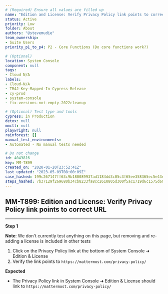 ```yaml
---
# (Required) Ensure all values are filled up
name: "Edition and License: Verify Privacy Policy link points to correct URL"
status: Active
priority: Low
folder: About
authors: "@stevemudie"
team_ownership: 
- Suite Users
priority_p1_to_p4: P2 - Core Functions (Do core functions work?)

# (Optional)
location: System Console
component: null
tags: 
- Cloud N/A
labels: 
- Cloud-N/A
- TM4J-Key-Mapped-In-Cypress-Release
- cy-prod
- system-console
- fix-versions-not-empty-2022cleanup

# (Optional) Test type and tools
cypress: in Production
detox: null
mmctl: null
playwright: null
rainforest: []
manual_test_environments: 
- Automated - No manual tests needed

# Do not change
id: 4043816
key: MM-T899
created_on: "2020-01-20T23:52:41Z"
last_updated: "2023-05-09T08:00:09Z"
case_hashed: 199c267147ff63c9b180089937ad1184dd3c05c3f65ee358365ec5e43ede38d9a2f3ea40999d94d1aebd990191d5081b
steps_hashed: 7b37129f269680b34cb8233fa8cc2610805d300f5ac1719d6c1575d6938a0a5b71d8d0157792842ae0a0a164e5618697
---
```


<!-- (Auto-generated) Based on frontmatter's "key" and "name" -->

## MM-T899: Edition and License: Verify Privacy Policy link points to correct URL

---

**Step 1**

**Note**: We don't currently test anything on this page, but removing and re-adding a license is included in other tests

1. Click on the Privacy Policy link at the bottom of System Console ➜ Edition & License
2. Verify the link points to `https://mattermost.com/privacy-policy/`

**Expected**

- The Privacy Policy link in System Console ➜ Edition & License should link to `https://mattermost.com/privacy-policy/`
